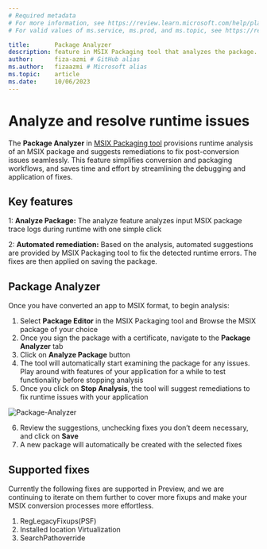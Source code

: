 ```yaml
---
# Required metadata
# For more information, see https://review.learn.microsoft.com/help/platform/learn-editor-add-metadata?branch=main
# For valid values of ms.service, ms.prod, and ms.topic, see https://review.learn.microsoft.com/help/platform/metadata-taxonomies?branch=main

title:       Package Analyzer
description: feature in MSIX Packaging tool that analyzes the package. It then detects errors and suggests fixes.
author:      fiza-azmi # GitHub alias
ms.author:   fizaazmi # Microsoft alias
ms.topic:    article 
ms.date:     10/06/2023
---
```


# Analyze and resolve runtime issues

The **Package Analyzer** in [MSIX Packaging tool](/windows/msix/packaging-tool/tool-overview) provisions runtime analysis of an MSIX package and suggests remediations to fix post-conversion issues seamlessly. This feature simplifies conversion and packaging workflows, and saves time and effort by streamlining the debugging and application of fixes.

## Key features 

1: **Analyze Package:**
The analyze feature analyzes input MSIX package trace logs during runtime with one simple click

2: **Automated remediation:**
Based on the analysis, automated suggestions are provided by MSIX Packaging tool to fix the detected runtime errors. The fixes are then applied on saving the package.

## Package Analyzer

Once you have converted an app to MSIX format, to begin analysis:

1. Select **Package Editor** in the MSIX Packaging tool and Browse the MSIX package of your choice
2. Once you sign the package with a certificate, navigate to the **Package Analyzer** tab 
3. Click on **Analyze Package** button
4. The tool will automatically start examining the package for any issues. Play around with features of your application for a while to test functionality before stopping analysis
5. Once you click on **Stop Analysis**, the tool will suggest remediations to fix runtime issues with your application

![Package-Analyzer](media/package-analyzer/screenshot-2023-10-06-014557.jpg)


6. Review the suggestions, unchecking fixes you don’t deem necessary, and click on **Save**
1. A new package will automatically be created with the selected fixes

## Supported fixes

Currently the following fixes are supported in Preview, and we are continuing to iterate on them further to cover more fixups and make your MSIX conversion processes more effortless.

1. RegLegacyFixups(PSF)
2. Installed location Virtualization
3. SearchPathoverride





